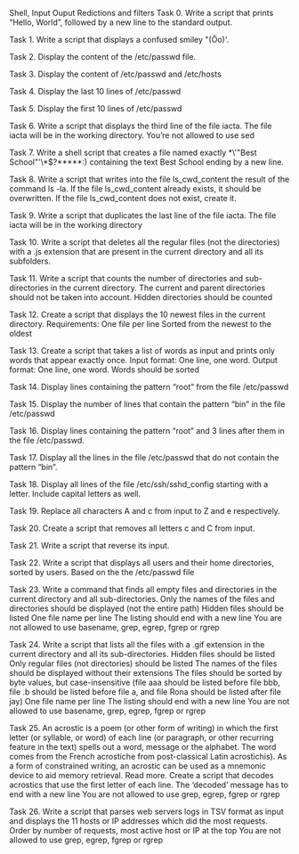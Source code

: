Shell, Input Ouput Redictions and filters
Task 0. Write a script that prints “Hello, World”, followed by a new line to the standard output.

Task 1. Write a script that displays a confused smiley "(Ôo)'.

Task 2. Display the content of the /etc/passwd file.

Task 3. Display the content of /etc/passwd and /etc/hosts

Task 4. Display the last 10 lines of /etc/passwd

Task 5. Display the first 10 lines of /etc/passwd

Task 6. Write a script that displays the third line of the file iacta. The file iacta will be in the working directory. You’re not allowed to use sed

Task 7. Write a shell script that creates a file named exactly \*\\'"Best School"\'\\*$\?\*\*\*\*\*:) containing the text Best School ending by a new line.

Task 8. Write a script that writes into the file ls_cwd_content the result of the command ls -la. If the file ls_cwd_content already exists, it should be overwritten. If the file ls_cwd_content does not exist, create it.

Task 9. Write a script that duplicates the last line of the file iacta. The file iacta will be in the working directory

Task 10. Write a script that deletes all the regular files (not the directories) with a .js extension that are present in the current directory and all its subfolders.

Task 11. Write a script that counts the number of directories and sub-directories in the current directory. The current and parent directories should not be taken into account. Hidden directories should be counted

Task 12. Create a script that displays the 10 newest files in the current directory.
	Requirements:
	One file per line
	Sorted from the newest to the oldest

Task 13. Create a script that takes a list of words as input and prints only words that appear exactly once. Input format: One line, one word. Output format: One line, one word. Words should be sorted

Task 14. Display lines containing the pattern “root” from the file /etc/passwd

Task 15. Display the number of lines that contain the pattern “bin” in the file /etc/passwd

Task 16. Display lines containing the pattern “root” and 3 lines after them in the file /etc/passwd.

Task 17. Display all the lines in the file /etc/passwd that do not contain the pattern “bin”.

Task 18. Display all lines of the file /etc/ssh/sshd_config starting with a letter. Include capital letters as well.

Task 19. Replace all characters A and c from input to Z and e respectively.

Task 20. Create a script that removes all letters c and C from input.

Task 21. Write a script that reverse its input.

Task 22. Write a script that displays all users and their home directories, sorted by users. Based on the the /etc/passwd file

Task 23. Write a command that finds all empty files and directories in the current directory and all sub-directories.
Only the names of the files and directories should be displayed (not the entire path)
Hidden files should be listed
One file name per line
The listing should end with a new line
You are not allowed to use basename, grep, egrep, fgrep or rgrep

Task 24. Write a script that lists all the files with a .gif extension in the current directory and all its sub-directories.
Hidden files should be listed
Only regular files (not directories) should be listed
The names of the files should be displayed without their extensions
The files should be sorted by byte values, but case-insensitive (file aaa should be listed before file bbb, file .b should be listed before file a, and file Rona should be listed after file jay)
One file name per line
The listing should end with a new line
You are not allowed to use basename, grep, egrep, fgrep or rgrep

Task 25. An acrostic is a poem (or other form of writing) in which the first letter (or syllable, or word) of each line (or paragraph, or other recurring feature in the text) spells out a word, message or the alphabet. The word comes from the French acrostiche from post-classical Latin acrostichis). As a form of constrained writing, an acrostic can be used as a mnemonic device to aid memory retrieval. Read more.
Create a script that decodes acrostics that use the first letter of each line.
The ‘decoded’ message has to end with a new line
You are not allowed to use grep, egrep, fgrep or rgrep

Task 26. Write a script that parses web servers logs in TSV format as input and displays the 11 hosts or IP addresses which did the most requests.
Order by number of requests, most active host or IP at the top
You are not allowed to use grep, egrep, fgrep or rgrep
